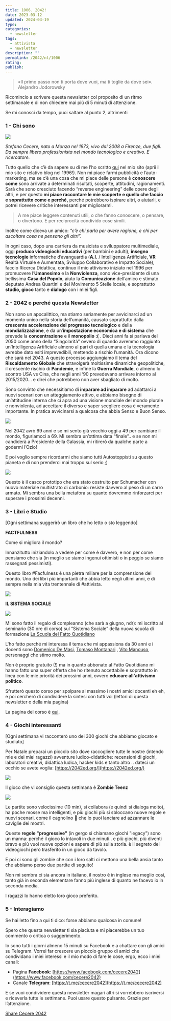 ```yaml
---
title: 1006. 2042!
date: 2023-03-12
updated: 2024-03-19
type:
categories:
  - newsletter
tags:
  - attivista
  - newsletter
description: ""
permalink: /2042/nl/1006
rating: 
publish: 
---
```


> «Il primo passo non ti porta dove vuoi, ma ti toglie da dove sei».  
> Alejandro Jodorowsky

<!-- more -->

Ricomincio a scrivere questa newsletter col proposito di un ritmo settimanale e di non chiedere mai più di 5 minuti di attenzione.

Se mi conosci da tempo, puoi saltare al punto 2, altrimenti

### 1 - Chi sono

![](https://substackcdn.com/image/fetch/w_1456,c_limit,f_auto,q_auto:good,fl_progressive:steep/https%3A%2F%2Fsubstack-post-media.s3.amazonaws.com%2Fpublic%2Fimages%2Fd791de36-1096-4f54-b155-b231606f8cd9_600x600.jpeg)

_Stefano Cecere, nato a Monza nel 1973, vivo dal 2008 a Firenze, due figli. Da sempre libero professionista nel mondo tecnologico e creativo. E ricercatore._

Tutto quello che c’è da sapere su di me l’ho scritto [qui](https://cecere.xyz/about/) nel mio sito (aprii il mio sito e relativo blog nel 1996!). Non mi piace farmi pubblicità e l’auto-marketing, ma se c’è una cosa che mi piace delle persone è **conoscere come** sono arrivate a determinati risultati, scoperte, attitudini, ragionamenti. Sarà che sono cresciuto facendo “reverse engineering” delle opere degli altri, e per questo **mi piace raccontare le mie scoperte e quello che faccio e soprattutto come e perché,** perché potrebbero ispirare altri, o aiutarli, e potrei ricevere critiche interessanti per migliorarmi.

> A me piace leggere contenuti utili, o che fanno conoscere, o pensare, o divertono. E per reciprocità condivido cose simili.

Inoltre come diceva un amico: _“c’è chi parla per avere ragione, e chi per ascoltare cosa ne pensano gli altri”._

In ogni caso, dopo una carriera da musicista e sviluppatore multimediale, oggi **produco videogiochi educativi** (per bambini e adulti), **insegno tecnologie** informatiche d’avanguardia (**A.I.** / Intelligenza Artificiale, **VR** Realtà Virtuale e Aumentata, Sviluppo Collaborativo e Impatto Sociale), faccio Ricerca Didattica, continuo il mio attivismo iniziato nel 1996 per promuovere l’**Umanesimo** e la **Nonviolenza**, sono vice-presidente di una bellissima **Casa del Popolo**, aiuto la **Comunicazione** dell’amico e stimato deputato Andrea Quartini e del Movimento 5 Stelle locale, e soprattutto **studio, gioco** tanto e **dialogo** con i miei figli.

### 2 - 2042 e perché questa Newsletter

Non sono un apocalittico, ma stiamo seriamente per avvicinarci ad un momento unico nella storia dell’umanità, causato soprattutto dalla **crescente accelerazione del progresso tecnologico** e della **mondializzazione**, e da un’**impostazione economica e di sistema** che prevede la **concentrazione** e il **monopolio :(** . Dieci anni fa si parlava del 2050 come anno della “Singolarità” ovvero di quando avremmo raggiunto un’Intelligenza Artificiale almeno al pari di quella umana e la tecnologia avrebbe dato esiti imprevedibili, mettendo a rischio l’umanità. Ora dicono che sarà nel 2043. A questo processo aggiungiamo il tema del **Riscaldamento Globale** che stravolgerà moltissime dinamiche geopolitiche, il crescente rischio di **Pandemie**, e infine la **Guerra Mondiale**, o almeno lo scontro USA vs Cina, che negli anni ‘90 prevedevano arrivare intorno al 2015/2020… e direi che potrebbero non aver sbagliato di molto.

Sono convinto che necessitiamo di **imparare ad imparare** ad adattarci a nuovi scenari con un atteggiamento attivo, e abbiamo bisogno di un’attitudine interna che ci apra ad una visione mondiale del mondo plurale e nonviolenta, ad accettare il diverso e saper scegliere cosa è veramente importante. In pratica avvicinarsi a qualcosa che abbia Senso e Buon Senso.

![](https://substackcdn.com/image/fetch/w_1456,c_limit,f_auto,q_auto:good,fl_progressive:steep/https%3A%2F%2Fsubstack-post-media.s3.amazonaws.com%2Fpublic%2Fimages%2F7e2d4d7d-700e-4da8-9a9b-15938880726d_850x730.jpeg)

Nel 2042 avrò 69 anni e se mi sento già vecchio oggi a 49 per cambiare il mondo, figuriamoci a 69. Mi sembra un’ottima data “finale”.. e se non mi candiderà a Presidente della Galassia, mi ritirerò da qualche parte a godermi l’Ozio!

E poi voglio sempre ricordarmi che siamo tutti Autostoppisti su questo pianeta e di non prenderci mai troppo sul serio ;)

![](https://substackcdn.com/image/fetch/w_1456,c_limit,f_auto,q_auto:good,fl_progressive:steep/https%3A%2F%2Fsubstack-post-media.s3.amazonaws.com%2Fpublic%2Fimages%2Ff77d61c7-2c43-4cc0-8aeb-893096d22b7c_500x332.jpeg)

Questo è il casco prototipo che era stato costruito per Schumacher con nuovo materiale multistrato di carbonio: resiste davvero al peso di un carro armato. Mi sembra una bella metafora su quanto dovremmo rinforzarci per superare i prossimi decenni.

### 3 - Libri e Studio

\[Ogni settimana suggerirò un libro che ho letto o sto leggendo\]

**FACTFULNESS**

Come si migliora il mondo?

Innanzitutto iniziandolo a vedere per come è davvero, e non per come pensiamo che sia (in meglio se siamo ingenui ottimisti o in peggio se siamo rassegnati pessimisti).

Questo libro #Facfulness è una pietra miliare per la comprensione del mondo. Uno dei libri più importanti che abbia letto negli ultimi anni, e di sempre nella mia vita trentennale di #attivista.

![](https://substackcdn.com/image/fetch/w_1456,c_limit,f_auto,q_auto:good,fl_progressive:steep/https%3A%2F%2Fsubstack-post-media.s3.amazonaws.com%2Fpublic%2Fimages%2F20b6dd57-0874-4b67-a56f-5e12261594cd_1080x1080.jpeg)


**IL SISTEMA SOCIALE**


![](https://substackcdn.com/image/fetch/w_1456,c_limit,f_auto,q_auto:good,fl_progressive:steep/https%3A%2F%2Fsubstack-post-media.s3.amazonaws.com%2Fpublic%2Fimages%2Fd05b8fe7-c817-4bac-adc3-06a4728eb527_2048x1070.jpeg)


Mi sono fatto il regalo di compleanno (che sarà a giugno, ndr): mi iscritto al seminario (30 ore di corso) sul “Sistema Sociale” della nuova scuola di formazione [La Scuola del Fatto Quotidiano](https://www.facebook.com/scuoladelfatto/?__tn__=kK*F)  
  
L'ho fatto perché mi interessa il tema che mi appassiona da 30 anni e i docenti sono [Domenico De Masi](https://www.facebook.com/DomenicoDeMasiOfficial?__tn__=-]K*F), [Tomaso Montanari](https://www.facebook.com/TomasoMontanariOfficial?__tn__=-]K*F) , [Vito Mancuso](https://www.facebook.com/VitoMancusoTeologoScrittore?__tn__=-]K*F), personaggi che stimo molto.  
  
Non è proprio gratuito (!) ma in quanto abbonato al Fatto Quotidiano mi hanno fatto una super offerta che ho ritenuto accettabile e soprattutto in linea con le mie priorità dei prossimi anni, ovvero **educare all'attivismo politico**.  
  
Sfrutterò questo corso per spolpare al massimo i nostri amici docenti eh eh, e poi cercherò di condividere la sintesi con tutti voi (lettori di questa newsletter o della mia pagina)  
  
La pagina del corso è [qui](https://scuoladelfatto.it/app/landing/corsi/dettaglio/?idCorso=87).

### 4 - Giochi interessanti

\[Ogni settimana vi racconterò uno dei 300 giochi che abbiamo giocato e studiato\]

  
Per Natale preparai un piccolo sito dove raccogliere tutte le nostre (intendo mie e dei miei ragazzi) avventure ludico-didattiche: recensioni di giochi, laboratori creativi, didattica ludica, hacker kids e tanto altro .. dateci un occhio se avete voglia: [https://2042ed.org/](https://2042ed.org/)


![](https://substackcdn.com/image/fetch/w_1456,c_limit,f_auto,q_auto:good,fl_progressive:steep/https%3A%2F%2Fsubstack-post-media.s3.amazonaws.com%2Fpublic%2Fimages%2F399928ba-76b0-48bf-8937-0e247f258fc9_1900x700.webp)




Il gioco che vi consiglio questa settimana è **Zombie Teenz**

![](https://substackcdn.com/image/fetch/w_1456,c_limit,f_auto,q_auto:good,fl_progressive:steep/https%3A%2F%2Fsubstack-post-media.s3.amazonaws.com%2Fpublic%2Fimages%2F809c2721-d510-4d1d-b251-18a73846e33d_1200x900.jpeg)

Le partite sono velocissime (10 min), si collabora (e quindi si dialoga molto), ha poche mosse ma intelligenti, e più giochi più si sbloccano nuove regole e nuovi scenari, come il cagnolino 🐶 che lo puoi lanciare ad azzannare le caviglie dei mostri.

Queste **regole "progressive"** (in gergo si chiamano giochi "legacy") sono un manna: perché il gioco lo intavoli in due minuti.. e più giochi, più diventi bravo e più vuoi nuove opzioni e sapere di più sulla storia. è il segreto dei videogiochi però trasferito in un gioco da tavolo.

E poi ci sono gli zombie che con i loro salti ci mettono una bella ansia tanto che abbiamo perso due partite di seguito!

Non mi sembra ci sia ancora in italiano, il nostro è in inglese ma meglio così, tanto già in seconda elementare fanno più inglese di quanto ne facevo io in seconda media.

I ragazzi lo hanno eletto loro gioco preferito.

### 5 - Interagiamo

Se hai letto fino a qui ti dico: forse abbiamo qualcosa in comune!

Spero che questa newsletter ti sia piaciuta e mi piacerebbe un tuo commento o critica o suggerimento.

Io sono tutti i giorni almeno 15 minuti su Facebook e a chattare con gli amici su Telegram. Vorrei far crescere un piccolo gruppo di amici che condividano i miei interessi e il mio modo di fare le cose, ergo, ecco i miei canali:

-   Pagina **Facebook**: [https://www.facebook.com/cecere2042](https://www.facebook.com/cecere2042)
-   Canale **Telegram**: [https://t.me/cecere2042](https://t.me/cecere2042)

E se vuoi condividere questa newsletter magari altri si vorrebbero iscriversi e riceverla tutte le settimane. Puoi usare questo pulsante. Grazie per l’attenzione.

[Share Cecere 2042](https://2042.substack.com/?utm_source=substack&utm_medium=email&utm_content=share&action=share)
